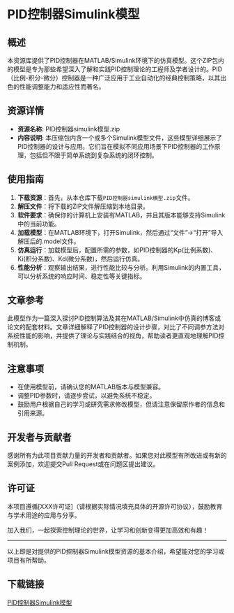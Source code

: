 # PID控制器Simulink模型

## 概述

本资源库提供了PID控制器在MATLAB/Simulink环境下的仿真模型。这个ZIP包内的模型是专为那些希望深入了解和实践PID控制理论的工程师及学者设计的。PID（比例-积分-微分）控制器是一种广泛应用于工业自动化的经典控制策略，以其出色的性能调整能力和适应性而著名。

## 资源详情

- **资源名称**: PID控制器simulink模型.zip
- **内容说明**: 本压缩包内含一个或多个Simulink模型文件，这些模型详细展示了PID控制器的设计与应用。它们旨在模拟不同应用场景下PID控制器的工作原理，包括但不限于简单系统到复杂系统的闭环控制。
  
## 使用指南

1. **下载资源**：首先，从本仓库下载`PID控制器simulink模型.zip`文件。
2. **解压文件**：将下载的ZIP文件解压缩到本地目录。
3. **软件要求**：确保你的计算机上安装有MATLAB，并且其版本能够支持Simulink中的当前功能。
4. **加载模型**：在MATLAB环境下，打开Simulink，然后通过“文件”->“打开”导入解压后的.model文件。
5. **仿真运行**：加载模型后，配置所需的参数，如PID控制器的Kp(比例系数)、Ki(积分系数)、Kd(微分系数)，然后运行仿真。
6. **性能分析**：观察输出结果，进行性能比较与分析。利用Simulink的内置工具，可以分析系统的响应时间、稳定性等关键指标。

## 文章参考

此模型作为一篇深入探讨PID控制算法及其在MATLAB/Simulink中仿真的博客或论文的配套材料。文章详细解释了PID控制器的设计步骤，对比了不同调参方法对系统性能的影响，并提供了理论与实践结合的视角，帮助读者更直观地理解PID控制机制。

## 注意事项

- 在使用模型前，请确认您的MATLAB版本与模型兼容。
- 调整PID参数时，请逐步尝试，以避免系统不稳定。
- 鼓励用户根据自己的学习或研究需求修改模型，但请注意保留原作者的信息和引用来源。

## 开发者与贡献者

感谢所有为此项目贡献力量的开发者和贡献者。如果您对此模型有所改进或有新的案例添加，欢迎提交Pull Request或在问题区提出建议。

## 许可证

本项目遵循[XXX许可证]（请根据实际情况填充具体的开源许可协议），鼓励教育与学术用途的应用与分享。

加入我们，一起探索控制理论的世界，让学习和创新变得更加高效和有趣！

---

以上即是对提供的PID控制器Simulink模型资源的基本介绍，希望能对您的学习或项目有所帮助。

## 下载链接

[PID控制器Simulink模型](https://pan.quark.cn/s/2f7f362e06c6)